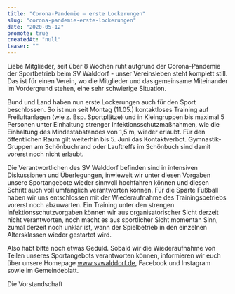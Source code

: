 ```yaml
---
title: "Corona-Pandemie – erste Lockerungen"
slug: "corona-pandemie-erste-lockerungen"
date: "2020-05-12"
promote: true
createdAt: "null"
teaser: ""
---
```

Liebe Mitglieder, seit über 8 Wochen ruht aufgrund der Corona-Pandemie der Sportbetrieb beim SV Walddorf - unser Vereinsleben steht komplett still. Das ist für einen Verein, wo die Mitglieder und das gemeinsame Miteinander im Vordergrund stehen, eine sehr schwierige Situation.


Bund und Land haben nun erste Lockerungen auch für den Sport beschlossen. So ist nun seit Montag  (11.05.) kontaktloses Training auf Freiluftanlagen (wie z. Bsp. Sportplätze) und in Kleingruppen bis maximal 5 Personen unter Einhaltung strenger Infektionsschutzmaßnahmen, wie die Einhaltung des Mindestabstandes von 1,5 m, wieder erlaubt. Für den öffentlichen Raum gilt weiterhin bis 5. Juni das Kontaktverbot. Gymnastik-Gruppen am Schönbuchrand oder Lauftreffs im Schönbuch sind damit vorerst noch nicht erlaubt.


Die Verantwortlichen des SV Walddorf befinden sind in intensiven Diskussionen und Überlegungen, inwieweit wir unter diesen Vorgaben unsere Sportangebote wieder sinnvoll hochfahren können und diesen Schritt auch voll umfänglich verantworten können. Für die Sparte Fußball haben wir uns entschlossen mit der Wiederaufnahme des Trainingsbetriebs vorerst noch abzuwarten. Ein Training unter den strengen Infektionsschutzvorgaben können wir aus organisatorischer Sicht derzeit nicht verantworten, noch macht es aus sportlicher Sicht momentan Sinn, zumal derzeit noch unklar ist, wann der Spielbetrieb in den einzelnen Altersklassen wieder gestartet wird.


Also habt bitte noch etwas Geduld. Sobald wir die Wiederaufnahme von Teilen unseres Sportangebots verantworten können, informieren wir euch über unsere Homepage www.svwalddorf.de, Facebook und Instagram sowie im Gemeindeblatt.


Die Vorstandschaft
